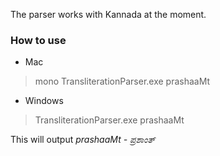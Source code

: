 The parser works with Kannada at the moment.

### How to use 

- Mac
> mono TransliterationParser.exe prashaaMt

- Windows
> TransliterationParser.exe prashaaMt

This will output _prashaaMt - ಪ್ರಶಾಂತ್_




